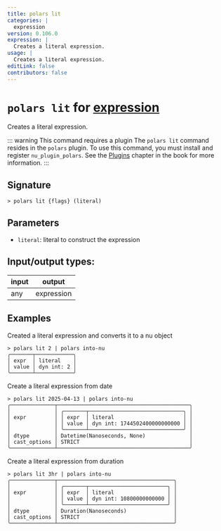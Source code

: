```yaml
---
title: polars lit
categories: |
  expression
version: 0.106.0
expression: |
  Creates a literal expression.
usage: |
  Creates a literal expression.
editLink: false
contributors: false
---
```

<!-- This file is automatically generated. Please edit the command in https://github.com/nushell/nushell instead. -->

# `polars lit` for [expression](/commands/categories/expression.md)

<div class='command-title'>Creates a literal expression.</div>

::: warning This command requires a plugin
The `polars lit` command resides in the `polars` plugin.
To use this command, you must install and register `nu_plugin_polars`.
See the [Plugins](/book/plugins.html) chapter in the book for more information.
:::


## Signature

```> polars lit {flags} (literal)```

## Parameters

 -  `literal`: literal to construct the expression


## Input/output types:

| input | output     |
| ----- | ---------- |
| any   | expression |
## Examples

Created a literal expression and converts it to a nu object
```nu
> polars lit 2 | polars into-nu
╭───────┬────────────╮
│ expr  │ literal    │
│ value │ dyn int: 2 │
╰───────┴────────────╯
```

Create a literal expression from date
```nu
> polars lit 2025-04-13 | polars into-nu
╭──────────────┬──────────────────────────────────────────╮
│              │ ╭───────┬──────────────────────────────╮ │
│ expr         │ │ expr  │ literal                      │ │
│              │ │ value │ dyn int: 1744502400000000000 │ │
│              │ ╰───────┴──────────────────────────────╯ │
│ dtype        │ Datetime(Nanoseconds, None)              │
│ cast_options │ STRICT                                   │
╰──────────────┴──────────────────────────────────────────╯
```

Create a literal expression from duration
```nu
> polars lit 3hr | polars into-nu
╭──────────────┬─────────────────────────────────────╮
│              │ ╭───────┬─────────────────────────╮ │
│ expr         │ │ expr  │ literal                 │ │
│              │ │ value │ dyn int: 10800000000000 │ │
│              │ ╰───────┴─────────────────────────╯ │
│ dtype        │ Duration(Nanoseconds)               │
│ cast_options │ STRICT                              │
╰──────────────┴─────────────────────────────────────╯
```
